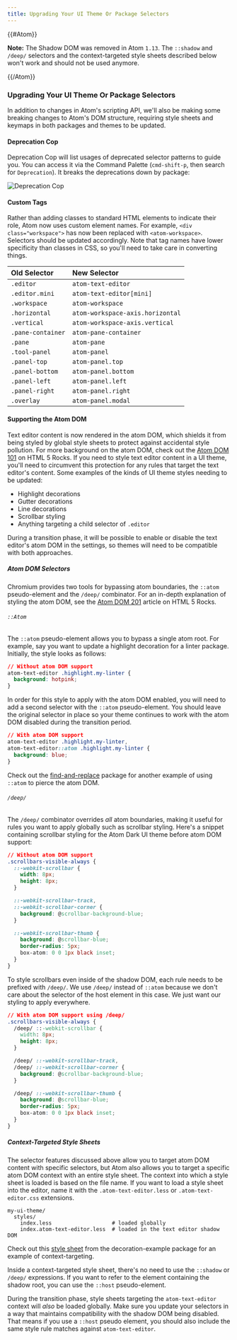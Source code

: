 ```yaml
---
title: Upgrading Your UI Theme Or Package Selectors
---
```


{{#Atom}}

**Note:** The Shadow DOM was removed in Atom `1.13`. The `::shadow` and `/deep/` selectors and the context-targeted style sheets described below won't work and should not be used anymore.

{{/Atom}}


### Upgrading Your UI Theme Or Package Selectors

In addition to changes in Atom's scripting API, we'll also be making some breaking changes to Atom's DOM structure, requiring style sheets and keymaps in both packages and themes to be updated.

#### Deprecation Cop

Deprecation Cop will list usages of deprecated selector patterns to guide you. You can access it via the Command Palette (`cmd-shift-p`, then search for `Deprecation`). It breaks the deprecations down by package:

![Deprecation Cop](../../images/dep-cop.png)

#### Custom Tags

Rather than adding classes to standard HTML elements to indicate their role, Atom now uses custom element names. For example, `<div class="workspace">` has now been replaced with `<atom-workspace>`. Selectors should be updated accordingly. Note that tag names have lower specificity than classes in CSS, so you'll need to take care in converting things.

| Old Selector | New Selector |
| :------------- | :------------- |
| `.editor`           | `atom-text-editor` |
| `.editor.mini`      | `atom-text-editor[mini]` |
| `.workspace`        | `atom-workspace` |
| `.horizontal`       | `atom-workspace-axis.horizontal` |
| `.vertical`         | `atom-workspace-axis.vertical` |
| `.pane-container`   | `atom-pane-container` |
| `.pane`             | `atom-pane` |
| `.tool-panel`       | `atom-panel` |
| `.panel-top`        | `atom-panel.top` |
| `.panel-bottom`     | `atom-panel.bottom` |
| `.panel-left`       | `atom-panel.left` |
| `.panel-right`      | `atom-panel.right` |
| `.overlay`          | `atom-panel.modal` |

#### Supporting the Atom DOM

Text editor content is now rendered in the atom DOM, which shields it from being styled by global style sheets to protect against accidental style pollution. For more background on the atom DOM, check out the [Atom DOM 101](https://www.html5rocks.com/en/tutorials/webcomponents/atomdom) on HTML 5 Rocks. If you need to style text editor content in a UI theme, you'll need to circumvent this protection for any rules that target the text editor's content. Some examples of the kinds of UI theme styles needing to be updated:

* Highlight decorations
* Gutter decorations
* Line decorations
* Scrollbar styling
* Anything targeting a child selector of `.editor`

During a transition phase, it will be possible to enable or disable the text editor's atom DOM in the settings, so themes will need to be compatible with both approaches.

##### Atom DOM Selectors

Chromium provides two tools for bypassing atom boundaries, the `::atom` pseudo-element and the `/deep/` combinator. For an in-depth explanation of styling the atom DOM, see the [Atom DOM 201](https://www.html5rocks.com/en/tutorials/webcomponents/atomdom-201#toc-style-cat-hat) article on HTML 5 Rocks.

###### `::Atom`

The `::atom` pseudo-element allows you to bypass a single atom root. For example, say you want to update a highlight decoration for a linter package. Initially, the style looks as follows:

```css
// Without atom DOM support
atom-text-editor .highlight.my-linter {
  background: hotpink;
}
```

In order for this style to apply with the atom DOM enabled, you will need to add a second selector with the `::atom` pseudo-element. You should leave the original selector in place so your theme continues to work with the atom DOM disabled during the transition period.

```css
// With atom DOM support
atom-text-editor .highlight.my-linter,
atom-text-editor::atom .highlight.my-linter {
  background: blue;
}
```

Check out the [find-and-replace](https://github.com/atom/find-and-replace/blob/95351f261bc384960a69b66bf12eae8002da63f9/stylesheets/find-and-replace.less#L9-L29) package for another example of using `::atom` to pierce the atom DOM.

###### `/deep/`

The `/deep/` combinator overrides *all* atom boundaries, making it useful for rules you want to apply globally such as scrollbar styling. Here's a snippet containing scrollbar styling for the Atom Dark UI theme before atom DOM support:

```css
// Without atom DOM support
.scrollbars-visible-always {
  ::-webkit-scrollbar {
    width: 8px;
    height: 8px;
  }

  ::-webkit-scrollbar-track,
  ::-webkit-scrollbar-corner {
    background: @scrollbar-background-blue;
  }

  ::-webkit-scrollbar-thumb {
    background: @scrollbar-blue;
    border-radius: 5px;
    box-atom: 0 0 1px black inset;
  }
}
```

To style scrollbars even inside of the shadow DOM, each rule needs to be prefixed with `/deep/`. We use `/deep/` instead of `::atom` because we don't care about the selector of the host element in this case. We just want our styling to apply everywhere.

```css
// With atom DOM support using /deep/
.scrollbars-visible-always {
  /deep/ ::-webkit-scrollbar {
    width: 8px;
    height: 8px;
  }

  /deep/ ::-webkit-scrollbar-track,
  /deep/ ::-webkit-scrollbar-corner {
    background: @scrollbar-background-blue;
  }

  /deep/ ::-webkit-scrollbar-thumb {
    background: @scrollbar-blue;
    border-radius: 5px;
    box-atom: 0 0 1px black inset;
  }
}
```

##### Context-Targeted Style Sheets

The selector features discussed above allow you to target atom DOM content with specific selectors, but Atom also allows you to target a specific atom DOM context with an entire style sheet. The context into which a style sheet is loaded is based on the file name. If you want to load a style sheet into the editor, name it with the `.atom-text-editor.less` or `.atom-text-editor.css` extensions.

```
my-ui-theme/
  styles/
    index.less                   # loaded globally
    index.atom-text-editor.less  # loaded in the text editor shadow DOM
```

Check out this [style sheet](https://github.com/atom/decoration-example/blob/master/styles/decoration-example.atom-text-editor.less) from the decoration-example package for an example of context-targeting.

Inside a context-targeted style sheet, there's no need to use the `::shadow` or `/deep/` expressions. If you want to refer to the element containing the shadow root, you can use the `::host` pseudo-element.

During the transition phase, style sheets targeting the `atom-text-editor` context will *also* be loaded globally. Make sure you update your selectors in a way that maintains compatibility with the shadow DOM being disabled. That means if you use a `::host` pseudo element, you should also include the same style rule matches against `atom-text-editor`.
